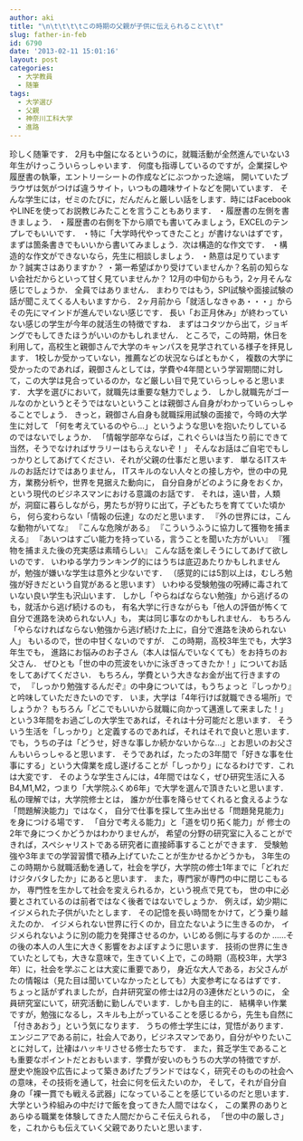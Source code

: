 ```yaml
---
author: aki
title: "\n\t\t\t\tこの時期の父親が子供に伝えられること\t\t"
slug: father-in-feb
id: 6790
date: '2013-02-11 15:01:16'
layout: post
categories:
  - 大学教員
  - 随筆
tags:
  - 大学選び
  - 父親
  - 神奈川工科大学
  - 進路
---
```


珍しく随筆です． 2月も中盤になるというのに，就職活動が全然進んでいない3年生がけっこういらっしゃいます． 何度も指導しているのですが，企業探しや履歴書の執筆，エントリーシートの作成などにぶつかった途端， 開いていたブラウザは気がつけば違うサイト，いつもの趣味サイトなどを開いています． そんな学生には，ゼミのたびに，だんだんと厳しい話をします．時にはFacebookやLINEを使ってお説教じみたことを言うこともあります． ・履歴書の左側を書きましょう． ・履歴書の右側を下から順でも書いてみましょう，EXCELのテンプレでもいいです． ・特に「大学時代やってきたこと」が書けないはずです，まずは箇条書きでもいいから書いてみましょう．次は構造的な作文です． ・構造的な作文ができないなら，先生に相談しましょう． ・熱意は足りていますか？誠実さはありますか？ ・第一希望ばかり受けていませんか？名前の知らない会社だからといって甘く見ていませんか？ 12月の中旬からもう，2ヶ月そんな感じでしょうか． 全員ではありません． まわりではもう，SPI試験や面接試験の話が聞こえてくる人もいますから． 2ヶ月前から「就活しなきゃあ・・・」からその先にマインドが進んでいない感じです． 長い「お正月休み」が終わっていない感じの学生が今年の就活生の特徴ですね． まずはコタツから出て，ジョギングでもしてきたほうがいいのかもしれません． ところで，この時期，休日を利用して，高校生と親御さんで大学のキャンパスを見学されている様子を拝見します． 1校しか受かっていない，推薦などの状況ならばともかく， 複数の大学に受かったのであれば，親御さんとしては，学費や4年間という学習期間に対して，この大学は見合っているのか，など厳しい目で見ていらっしゃると思います． 大学を選びにおいて，就職先は重要な魅力でしょう． しかし就職先がゴールなのかというとそうではないということは親御さん自身がわかっていらっしゃることでしょう． きっと，親御さん自身も就職採用試験の面接で，今時の大学生に対して 「何を考えているのやら…」というような思いを抱いたりしているのではないでしょうか． 「情報学部卒ならば，これぐらいは当たり前にできて当然，そうでなければサラリーはもらえないぞ！」 そんなお話はご自宅でもしっかりとしてあげてください．それが父親の仕事だと思います． 単なるITスキルのお話だけではありません， ITスキルのない人々との接し方や，世の中の見方，業務分析や，世界を見据えた動向に， 自分自身がどのように身をおくか，という現代のビジネスマンにおける意識のお話です． それは，遠い昔，人類が，洞窟に暮らしながら，男たちが狩りに出て，子どもたちを育てていた頃から， 何ら変わらない「情報の伝達」なのだと思います． 『外の世界には，こんな動物がいてな』 『こんな危険がある』 『こういうふうに協力して獲物を捕まえる』 『あいつはすごい能力を持っている，言うことを聞いた方がいい』 『獲物を捕まえた後の充実感は素晴らしい』 こんな話を楽しそうにしてあげて欲しいのです． いわゆる学力ランキング的にはうちは底辺あたりかもしれませんが，勉強が嫌いな学生は意外と少ないです． （感覚的には5割以上は，むしろ勉強が好きだという自覚があると思います） いわゆる受験勉強の呪縛に毒されていない良い学生も沢山います． しかし「やらねばならない勉強」から逃げるのも，就活から逃げ続けるのも， 有名大学に行きながらも「他人の評価が怖くて自分で進路を決められない人」も， 実は同じ事なのかもしれません． もちろん 「やらなければならない勉強から逃げ続けた上に，自分で進路を決められない人」 もいるので，世の中甘くないのですが． この時期，高校3年生でも，大学3年生でも， 進路にお悩みのお子さん（本人は悩んでいなくても）をお持ちのお父さん． ぜひとも「世の中の荒波をいかに泳ぎきってきたか！」についてお話をしてあげてください． もちろん，学費という大きなお金が出て行きますので， 『しっかり勉強するんだぞ』の中身については，もうちょっと『しっかり』と吟味していただきたいのです． いま，大学は「4年行けば就職できる場所」でしょうか？ もちろん「どこでもいいから就職に向かって邁進して来ました！」という3年間をお過ごしの大学生であれば，それは十分可能だと思います． そういう生活を「しっかり」と定義するのであれば，それはそれで良いと思います． でも，うちの子は「どうせ，好きな事しか続かないからな…」とお思いのお父さんもいらっしゃると思います． そうであれば，たったの3年間で「好きな事を仕事にする」という大偉業を成し遂げることが「しっかり」になるわけです．これは大変です． そのような学生さんには，4年間ではなく，ぜひ研究生活に入るB4,M1,M2，つまり「大学院ふくめ6年」で大学を選んで頂きたいと思います． 私の理解では，大学院修士とは， 誰かが仕事を降らせてくれると食えるような「問題解決能力」ではなく， 自分で仕事を探して生み出せる「問題発見能力」を身につける場です． 「自分で考える能力」と「道を切り拓く能力」が 修士の2年で身につくかどうかはわかりませんが， 希望の分野の研究室に入ることができれば，スペシャリストである研究者に直接師事することができます． 受験勉強や3年までの学習習慣で積み上げていたことが生かせるかどうかも， 3年生のこの時期から就職活動を通して，社会を学び，大学院の修士1年までに「どれだけジタバタしたか」にあると思います． また，専門家が専門の中に閉じこもるか， 専門性を生かして社会を変えられるか，という視点で見ても， 世の中に必要とされているのは前者ではなく後者ではないでしょうか． 例えば，幼少期にイジメられた子供がいたとします． その記憶を長い時間をかけて，どう乗り越えたのか． イジメられない世界に行くのか，目立たないように生きるのか， イジメられないように別の能力を発揮させるのか，いじめる側に与するのか ……その後の本人の人生に大きく影響をおよぼすように思います． 技術の世界に生きていたとしても，大きな意味で，生きていく上で，この時期（高校3年，大学3年）に，社会を学ぶことは大変に重要であり， 身近な大人である，お父さんがたの情報は（見た目は聞いていなかったとしても）大変参考になるはずです． ちょっと話がずれましたが，白井研究室の修士は2月の3連休だというのに， 全員研究室にいて，研究活動に勤しんでいます．しかも自主的に． 結構辛い作業ですが，勉強になるし，スキルも上がっていることを感じるから，先生も自然に「付きあおう」という気になります． うちの修士学生には，覚悟があります． エンジニアである前に，社会人であり，ビジネスマンであり，自分がやりたいことに対して，辻褄はハッキリさせる修士たちです． また，貧乏学生であることも重要なポイントだとおもいます．学費が安いのもうちの大学の特徴ですが． 歴史や施設や広告によって築きあげたブランドではなく，研究そのものの社会への意味，その技術を通して，社会に何を伝えたいのか， そして，それが自分自身の「裸一貫でも戦える武器」になっていることを感じているのだと思います． 大学という枠組みの中だけで飯を食ってきた人間ではなく， この業界のありとあらゆる職業を体験してきた人間だからこそ伝えられる， 「世の中の厳しさ」を，これからも伝えていく父親でありたいと思います．